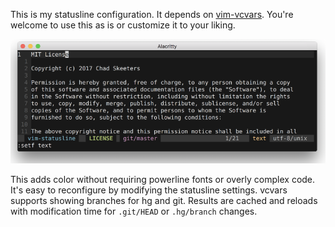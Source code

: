 This is my statusline configuration.  It depends on [vim-vcvars][vcvars].  You're welcome to use this as is or customize it to your liking.

![Screenshot](https://github.com/cskeeters/i/raw/master/vim-statusline.png)

This adds color without requiring powerline fonts or overly complex code.  It's easy to reconfigure by modifying the statusline settings.  vcvars supports showing branches for hg and git.  Results are cached and reloads with modification time for `.git/HEAD` or `.hg/branch` changes.

[vcvars]: https://github.com/cskeeters/vim-vcvars

